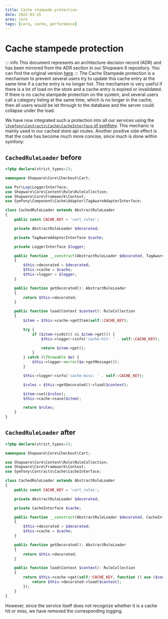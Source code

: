 ```yaml
---
title: Cache stampede protection
date: 2022-03-25
area: core
tags: [core, cache, performance]
---
```


# Cache stampede protection

::: info
This document represents an architecture decision record (ADR) and has been mirrored from the ADR section in our Shopware 6 repository.
You can find the original version [here](https://github.com/shopware/platform/blob/trunk/adr/2022-03-25-cache-stampede-protection.md)
:::
The Cache Stampede protection is a mechanism to prevent several users try to update this cache entry at the same time if a cache entry is no longer hot. This mechanism is very useful if there is a lot of load on the store and a cache entry is expired or invalidated. If there is no cache stampede protection on the system, and several users call a category listing at the same time, which is no longer in the cache, then all users would be let through to the database and the server could collapse under the load.

We have now integrated such a protection into all our services using the [`\Symfony\Contracts\Cache\CacheInterface` of symfony](https://symfony.com/blog/new-in-symfony-4-2-cache-stampede-protection). This mechanic is mainly used in our cached store api routes. Another positive side effect is that the code has become much more concise, since much is done within symfony:

## `CachedRuleLoader` before

```php
<?php declare(strict_types=1);

namespace Shopware\Core\Checkout\Cart;

use Psr\Log\LoggerInterface;
use Shopware\Core\Content\Rule\RuleCollection;
use Shopware\Core\Framework\Context;
use Symfony\Component\Cache\Adapter\TagAwareAdapterInterface;

class CachedRuleLoader extends AbstractRuleLoader
{
    public const CACHE_KEY = 'cart_rules';

    private AbstractRuleLoader $decorated;

    private TagAwareAdapterInterface $cache;

    private LoggerInterface $logger;

    public function __construct(AbstractRuleLoader $decorated, TagAwareAdapterInterface $cache, LoggerInterface $logger)
    {
        $this->decorated = $decorated;
        $this->cache = $cache;
        $this->logger = $logger;
    }

    public function getDecorated(): AbstractRuleLoader
    {
        return $this->decorated;
    }

    public function load(Context $context): RuleCollection
    {
        $item = $this->cache->getItem(self::CACHE_KEY);

        try {
            if ($item->isHit() && $item->get()) {
                $this->logger->info('cache-hit: ' . self::CACHE_KEY);

                return $item->get();
            }
        } catch (\Throwable $e) {
            $this->logger->error($e->getMessage());
        }

        $this->logger->info('cache-miss: ' . self::CACHE_KEY);

        $rules = $this->getDecorated()->load($context);

        $item->set($rules);
        $this->cache->save($item);

        return $rules;
    }
}
```

## `CachedRuleLoader` after

```php
<?php declare(strict_types=1);

namespace Shopware\Core\Checkout\Cart;

use Shopware\Core\Content\Rule\RuleCollection;
use Shopware\Core\Framework\Context;
use Symfony\Contracts\Cache\CacheInterface;

class CachedRuleLoader extends AbstractRuleLoader
{
    public const CACHE_KEY = 'cart_rules';

    private AbstractRuleLoader $decorated;

    private CacheInterface $cache;

    public function __construct(AbstractRuleLoader $decorated, CacheInterface $cache)
    {
        $this->decorated = $decorated;
        $this->cache = $cache;
    }

    public function getDecorated(): AbstractRuleLoader
    {
        return $this->decorated;
    }

    public function load(Context $context): RuleCollection
    {
        return $this->cache->get(self::CACHE_KEY, function () use ($context): RuleCollection {
            return $this->decorated->load($context);
        });
    }
}
```

However, since the service itself does not recognize whether it is a cache hit or miss, we have removed the corresponding logging.
